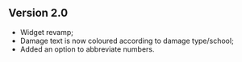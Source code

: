 ## Version 2.0

- Widget revamp;
- Damage text is now coloured according to damage type/school;
- Added an option to abbreviate numbers.
